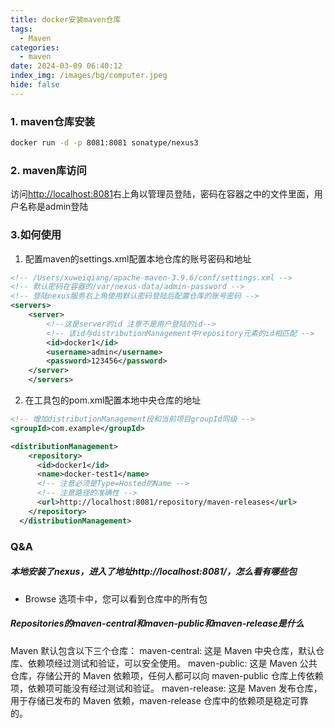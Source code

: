 ```yaml
---
title: docker安装maven仓库
tags:
  - Maven
categories:
  - maven
date: 2024-03-09 06:40:12
index_img: /images/bg/computer.jpeg
hide: false
---
```


### 1. maven仓库安装

```bash
docker run -d -p 8081:8081 sonatype/nexus3
```

### 2. maven库访问

访问[http://localhost:8081](http://localhost:8081)右上角以管理员登陆，密码在容器之中的文件里面，用户名称是admin登陆


### 3.如何使用

1. 配置maven的settings.xml配置本地仓库的账号密码和地址

```xml
<!-- /Users/xuweiqiang/apache-maven-3.9.6/conf/settings.xml -->
<!-- 默认密码在容器的/var/nexus-data/admin-password -->
<!-- 登陆nexus服务右上角使用默认密码登陆后配置仓库的账号密码 -->
<servers>
    <server>
        <!--这是server的id 注意不是用户登陆的id-->
        <!-- 该id与distributionManagement中repository元素的id相匹配 -->
        <id>docker1</id>
        <username>admin</username>
        <password>123456</password>
    </server>
    </servers>
```

2. 在工具包的pom.xml配置本地中央仓库的地址

```xml
<!-- 增加distributionManagement段和当前项目groupId同级 -->
<groupId>com.example</groupId>

<distributionManagement>
    <repository>
      <id>docker1</id>
      <name>docker-test1</name>
      <!-- 注意必须是Type=Hosted的Name -->
      <!-- 注意路径的准确性 -->
      <url>http://localhost:8081/repository/maven-releases</url>
    </repository>
  </distributionManagement>
```

### Q&A

##### 本地安装了nexus，进入了地址http://localhost:8081/，怎么看有哪些包

-  Browse 选项卡中，您可以看到仓库中的所有包

##### Repositories的maven-central和maven-public和maven-release是什么

Maven 默认包含以下三个仓库：
maven-central: 这是 Maven 中央仓库，默认仓库、依赖项经过测试和验证，可以安全使用。
maven-public: 这是 Maven 公共仓库，存储公开的 Maven 依赖项，任何人都可以向 maven-public 仓库上传依赖项，依赖项可能没有经过测试和验证。
maven-release: 这是 Maven 发布仓库，用于存储已发布的 Maven 依赖，maven-release 仓库中的依赖项是稳定可靠的。